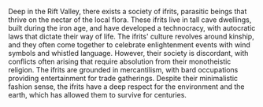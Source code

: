 Deep in the Rift Valley, there exists a society of ifrits, parasitic beings that thrive on the nectar of the local flora. These ifrits live in tall cave dwellings, built during the iron age, and have developed a technocracy, with autocratic laws that dictate their way of life. The ifrits' culture revolves around kinship, and they often come together to celebrate enlightenment events with wind symbols and whistled language. However, their society is discordant, with conflicts often arising that require absolution from their monotheistic religion. The ifrits are grounded in mercantilism, with bard occupations providing entertainment for trade gatherings. Despite their minimalistic fashion sense, the ifrits have a deep respect for the environment and the earth, which has allowed them to survive for centuries.
